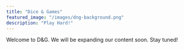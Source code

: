 ```yaml
---
title: "Dice & Games"
featured_image: "/images/dng-background.png"
description: "Play Hard!"
---
```

Welcome to D&G. We will be expanding our content soon. Stay tuned!
